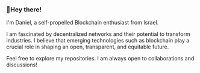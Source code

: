 ### 👋Hey there!

I'm Daniel, a self-propelled Blockchain enthusiast from Israel.

I am fascinated by decentralized networks and their potential to transform industries. I believe that emerging technologies such as blockchain play a crucial role in shaping an open, transparent, and equitable future.

Feel free to explore my repositories. I am always open to collaborations and discussions!








